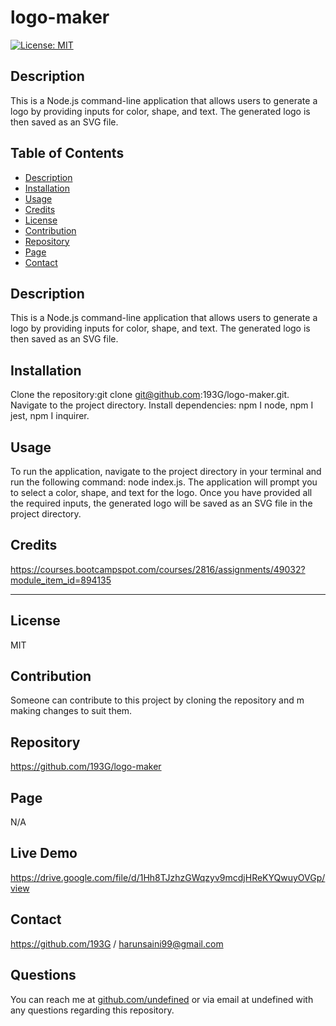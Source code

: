 # logo-maker

  [![License: MIT](https://img.shields.io/badge/License-MIT-yellow.svg)](https://opensource.org/licenses/MIT)

  ## Description
  
  This is a Node.js command-line application that allows users to generate a logo by providing inputs for color, shape, and text. The generated logo is then saved as an SVG file.
  
  ## Table of Contents
  
  - [Description](#description)
  - [Installation](#installation)
  - [Usage](#usage)
  - [Credits](#credits)
  - [License](#license)
  - [Contribution](#contribution)
  - [Repository](#repository)
  - [Page](#page)
  - [Contact](#contact)
  
  ## Description
  
  This is a Node.js command-line application that allows users to generate a logo by providing inputs for color, shape, and text. The generated logo is then saved as an SVG file.
  
  ## Installation
  
  Clone the repository:git clone git@github.com:193G/logo-maker.git. Navigate to the project directory. Install dependencies: npm I node, npm I jest, npm I inquirer.

  ## Usage
  
  To run the application, navigate to the project directory in your terminal and run the following command: node index.js. The application will prompt you to select a color, shape, and text for the logo. Once you have provided all the required inputs, the generated logo will be saved as an SVG file in the project directory.
  
  ## Credits
  
  https://courses.bootcampspot.com/courses/2816/assignments/49032?module_item_id=894135
  
  ---
  
  ## License
  
  MIT
  
  ## Contribution
  
  Someone can contribute to this project by cloning the repository and m making changes to suit them.
  
  ## Repository
  
  https://github.com/193G/logo-maker

  ## Page
  
  N/A

  ## Live Demo
https://drive.google.com/file/d/1Hh8TJzhzGWqzyv9mcdjHReKYQwuyOVGp/view

  ## Contact
  
  https://github.com/193G / harunsaini99@gmail.com

  ## Questions
  
  You can reach me at [github.com/undefined](https://github.com/undefined) or via email at undefined with any questions regarding this repository.